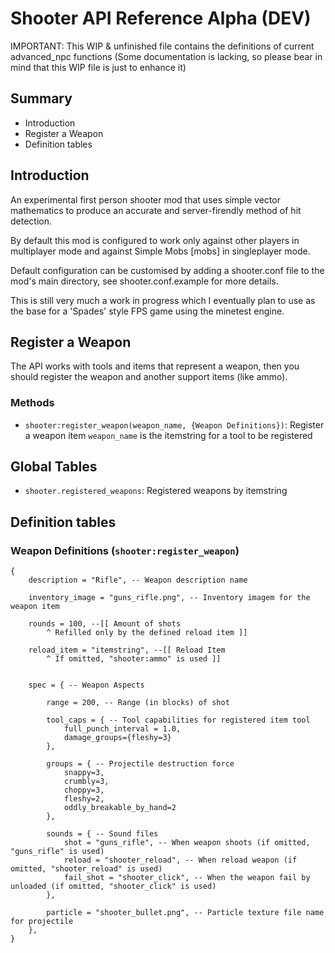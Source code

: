 Shooter API Reference Alpha (DEV)
=================================

IMPORTANT: This WIP & unfinished file contains the definitions of current advanced_npc functions
(Some documentation is lacking, so please bear in mind that this WIP file is just to enhance it)


Summary
-------
* Introduction
* Register a Weapon
* Definition tables


Introduction
------------
An experimental first person shooter mod that uses simple vector mathematics
to produce an accurate and server-firendly method of hit detection.

By default this mod is configured to work only against other players in
multiplayer mode and against Simple Mobs [mobs] in singleplayer mode.

Default configuration can be customised by adding a shooter.conf file to
the mod's main directory, see shooter.conf.example for more details.

This is still very much a work in progress which I eventually plan to use
as the base for a 'Spades' style FPS game using the minetest engine.

Register a Weapon
-----------------
The API works with tools and items that represent a weapon, 
then you should register the weapon and another support items (like ammo).

### Methods
* `shooter:register_weapon(weapon_name, {Weapon Definitions})`: Register a weapon item
  `weapon_name` is the itemstring for a tool to be registered

Global Tables
-------------
* `shooter.registered_weapons`: Registered weapons by itemstring

Definition tables
-----------------

### Weapon Definitions (`shooter:register_weapon`)

    {
        description = "Rifle", -- Weapon description name
        
        inventory_image = "guns_rifle.png", -- Inventory imagem for the weapon item
        
        rounds = 100, --[[ Amount of shots 
            ^ Refilled only by the defined reload item ]]
        
        reload_item = "itemstring", --[[ Reload Item
            ^ If omitted, "shooter:ammo" is used ]]
        
        
        spec = { -- Weapon Aspects
        
            range = 200, -- Range (in blocks) of shot
            
            tool_caps = { -- Tool capabilities for registered item tool
            	full_punch_interval = 1.0,
            	damage_groups={fleshy=3}
            },
            
            groups = { -- Projectile destruction force 
            	snappy=3, 
            	crumbly=3, 
            	choppy=3, 
            	fleshy=2, 
            	oddly_breakable_by_hand=2
            },
            
            sounds = { -- Sound files
            	shot = "guns_rifle", -- When weapon shoots (if omitted, "guns_rifle" is used)
            	reload = "shooter_reload", -- When reload weapon (if omitted, "shooter_reload" is used)
            	fail_shot = "shooter_click", -- When the weapon fail by unloaded (if omitted, "shooter_click" is used)
            },
            
            particle = "shooter_bullet.png", -- Particle texture file name for projectile
        },
    }
